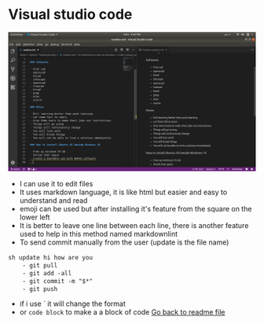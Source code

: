 # Visual studio code

![screenshot1](picture.png)

- I can use it to edit files
- It uses markdown language, it is like html but easier and easy to understand and read
- emoji can be used but after installing it's feature from the square on the lower left
- It is better to leave one line between each line, there is another feature used to help in this method named markdownlint
- To send commit manually from the user (update is the file name)
```
sh update hi how are you
    - git pull
    - git add -all
    - git commit -m "$*"
    - git push
```
- if i use ` it will change the format
- or ``` code block ``` to make a a block of code
[Go back to readme file](readme.md)